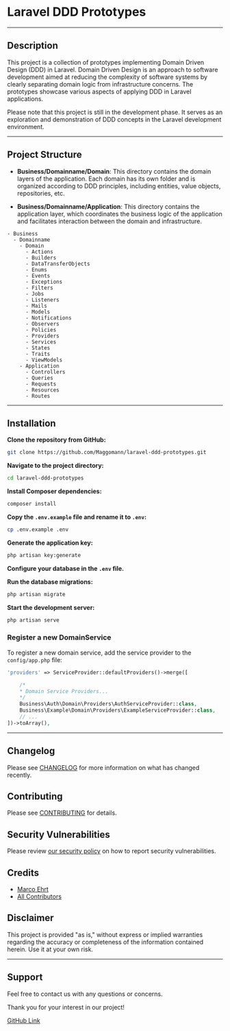 # Laravel DDD Prototypes

---

## Description

This project is a collection of prototypes implementing Domain Driven Design (DDD) in Laravel. Domain Driven Design is an approach to software development aimed at reducing the complexity of software systems by clearly separating domain logic from infrastructure concerns. The prototypes showcase various aspects of applying DDD in Laravel applications.

Please note that this project is still in the development phase. It serves as an exploration and demonstration of DDD concepts in the Laravel development environment.

---

## Project Structure

- **Business/Domainname/Domain**: This directory contains the domain layers of the application. Each domain has its own folder and is organized according to DDD principles, including entities, value objects, repositories, etc.

- **Business/Domainname/Application**: This directory contains the application layer, which coordinates the business logic of the application and facilitates interaction between the domain and infrastructure.

```plaintext
- Business
  - Domainname
    - Domain
      - Actions
      - Builders
      - DataTransferObjects
      - Enums
      - Events
      - Exceptions
      - Filters
      - Jobs
      - Listeners
      - Mails
      - Models
      - Notifications
      - Observers
      - Policies
      - Providers
      - Services
      - States
      - Traits
      - ViewModels
    - Application
      - Controllers
      - Queries
      - Requests
      - Resources
      - Routes
```

---

## Installation

**Clone the repository from GitHub:**

```bash
git clone https://github.com/Maggomann/laravel-ddd-prototypes.git
```

**Navigate to the project directory:**

```bash
cd laravel-ddd-prototypes
```

**Install Composer dependencies:**

```bash
composer install
```

**Copy the `.env.example` file and rename it to `.env`:**

```bash
cp .env.example .env
```

**Generate the application key:**

```bash
php artisan key:generate
```

**Configure your database in the `.env` file.**

**Run the database migrations:**

```bash
php artisan migrate
```

**Start the development server:**

```bash
php artisan serve
```

### Register a new DomainService

To register a new domain service, add the service provider to the `config/app.php` file:

```php
'providers' => ServiceProvider::defaultProviders()->merge([

    /*
    * Domain Service Providers...
    */
    Business\Auth\Domain\Providers\AuthServiceProvider::class,
    Business\Example\Domain\Providers\ExampleServiceProvider::class,
    // ...
])->toArray(),
```

---

## Changelog

Please see [CHANGELOG](CHANGELOG.md) for more information on what has changed recently.

## Contributing

Please see [CONTRIBUTING](.github/CONTRIBUTING.md) for details.

## Security Vulnerabilities

Please review [our security policy](../../security/policy) on how to report security vulnerabilities.

## Credits

- [Marco Ehrt](https://github.com/Maggomann)
- [All Contributors](../../contributors)

## Disclaimer

This project is provided "as is," without express or implied warranties regarding the accuracy or completeness of the information contained herein. Use it at your own risk.

---

## Support

Feel free to contact us with any questions or concerns.

Thank you for your interest in our project!

[GitHub Link](https://github.com/Maggomann/laravel-ddd-prototypes)
